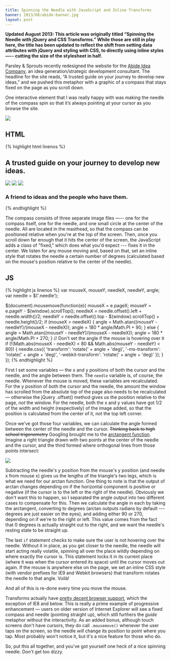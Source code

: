 ```yaml
---
title: Spinning the Needle with JavaScript and Inline Transforms
banner: 2013/08/abide-banner.jpg
layout: post
---
```


<p><strong>Updated August 2013: This article was originally titled “Spinning the Needle with jQuery and CSS Transforms.” While those are still in play here, the title has been updated to reflect the shift from setting data attributes with jQuery and styling with CSS, to directly using inline styles —-- cutting the size of the stylesheet in half.</strong></p>

Parsley & Sprouts recently redesigned the website for the [Abide Idea Company](http://www.abide-idea.com), an idea generation/strategic development consultant. The headline for the site reads, “A trusted guide on your journey to develop new ideas,” and we pushed this metaphor with a graphic of a compass that stays fixed on the page as you scroll down.

One interactive element that I was really happy with was making the needle of the compass spin so that it’s always pointing at your cursor as you browse the site.

<img src="{{ site.assets }}/2013/02/abide1.png" class="aligncenter">

## HTML
{% highlight html linenos %}
<section id="masthead" class="full-width" role="masthead">
<div class="full-content">
<div class="content">
    <h2>A trusted guide on your journey to develop new ideas.</h2>
    <div class="compass_container">
        <div id="compass">
            <img class="compass" src="compass.png">
            <img class="needle" src="needle.png">
            <img class="circle" src="circle.png">
        </div>
    </div>
    <h3>A friend to ideas and the people who have them.</h3>
    </div>
</div>
</section>
{% endhighlight %}

The compass consists of three separate image files —-- one for the compass itself, one for the needle, and one small circle at the center of the needle. All are located in the masthead, so that the compass can be positioned relative when you're at the top of the screen. Then, once you scroll down far enough that it hits the center of the screen, the JavaScript adds a class of "fixed," which does what you'd expect --- fixes it in the center. We listen for any mouse moving and, based on that, set an inline style that rotates the needle a certain number of degrees (calculated based on the mouse's position relative to the center of the needle).

## JS
{% highlight js linenos %}
var mouseX, mouseY, needleX, needleY, angle;
var needle = $('.needle');

$(document).mousemove(function(e){
    mouseX = e.pageX;
    mouseY = e.pageY - $(window).scrollTop();
    needleX = needle.offset().left + needle.width()/2;
    needleY = needle.offset().top - $(window).scrollTop() + needle.height()/2;
    if (mouseX &gt; needleX) {
        angle = Math.atan((mouseY - needleY)/(mouseX - needleX));
        angle = 180 * angle/Math.PI + 90;
    } else {
        angle = Math.atan((mouseY - needleY)/(mouseX - needleX));
        angle = 180 * angle/Math.PI + 270;
    }
    // Don't set the angle if the mouse is hovering over it
    if (!(Math.abs(mouseX - needleX) &lt; 80 && Math.abs(mouseY - needleY) &lt; 80)) {
        needle.css({
            'transform': 'rotate(' + angle + 'deg)',
            '-ms-transform': 'rotate(' + angle + 'deg)',
            '-webkit-transform': 'rotate(' + angle + 'deg)'
        });
    }
});
{% endhighlight %}

First I set some variables — the x and y positions of both the cursor and the needle, and the angle between them. The `needle` variable is, of course, the needle. Whenever the mouse is moved, these variables are recalculated. For the y position of both the cursor and the needle, the amount the window has scrolled from the absolute top of the page also needs to be recalculated — otherwise the jQuery .offset() method gives us the position relative to the page, *not* the window. For the needle, both the x and y values have got 1/2 of the width and height (respectively) of the image added, so that the position is calculated from the center of it, not the top left corner.

Once we've got those four variables, we can calculate the angle formed between the center of the needle and the cursor. <del>Thinking back to high school trigonometry</del> Googling brought me to the [arctangent function](http://en.wikipedia.org/wiki/Inverse_trigonometric_functions#Application:_finding_the_angle_of_a_right_triangle). Imagine a right triangle drawn with two points at the center of the needle and the cursor, and the third formed where orthogonal lines from those points intersect:

<img src="{{ site.assets }}/2013/02/abide2.png" class="aligncenter">

Subtracting the needle's y position from the mouse's y position (and needle x from mouse x) gives us the lengths of the triangle's two legs, which is what we need for our arctan function. One thing to note is that the output of arctan changes depending on if the horizontal component is positive or negative (if the cursor is to the left or the right of the needle). Obviously we don't want this to happen, so I separated the angle output into two different cases to compensate for this. Then we calculate the angle in each by taking the arctangent, converting to degrees (arctan outputs radians by default --- degrees are just easier on the eyes), and adding either 90 or 270, depending on if we're to the right or left. This value comes from the fact that 0 degrees is actually straight out to the right, and we want the needle's resting state to be straight up.

The last `if` statement checks to make sure the user is not hovering over the needle. Without it in place, as you get closer to the needle, the needle will start acting really volatile, spinning all over the place wildly depending on where exactly the cursor is. This statement locks it in its current place (where it was when the cursor entered its space) until the cursor moves out again. If the mouse is anywhere else on the page, we set an inline CSS style (with vendor prefixes for IE9 and Webkit browsers) that transform rotates the needle to that angle. Voilà!

And all of this is re-done every time you move the mouse.

Transforms actually have [pretty decent browser support](http://caniuse.com/#search=transform), which the exception of IE8 and below. This is really a prime example of progressive enhancement — users on older version of Internet Explorer will see a fixed compass and needle (pointing straight up), which still furthers the *guide* metaphor without the interactivity. As an added bonus, although touch screens don't have cursors, they do call `.mousemove()` whenever the user taps on the screen, so the needle *will* change its position to point where you tap. Most probably won't notice it, but it's a nice feature for those who do.

So, put this all together, and you've got yourself one heck of a nice spinning needle. Don't get too dizzy.

